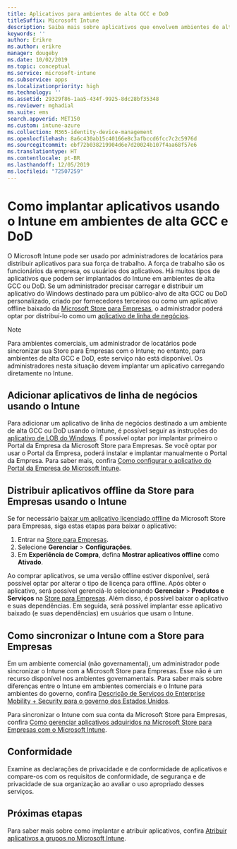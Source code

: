 ```yaml
---
title: Aplicativos para ambientes de alta GCC e DoD
titleSuffix: Microsoft Intune
description: Saiba mais sobre aplicativos que envolvem ambientes de alta GCC e DoD usando o Microsoft Intune.
keywords: ''
author: Erikre
ms.author: erikre
manager: dougeby
ms.date: 10/02/2019
ms.topic: conceptual
ms.service: microsoft-intune
ms.subservice: apps
ms.localizationpriority: high
ms.technology: ''
ms.assetid: 29329f86-1aa5-434f-9925-8dc28bf35348
ms.reviewer: mghadial
ms.suite: ems
search.appverid: MET150
ms.custom: intune-azure
ms.collection: M365-identity-device-management
ms.openlocfilehash: 8a6c430ab15c40166e8c3afbccd6fcc7c2c5976d
ms.sourcegitcommit: ebf72b038219904d6e7d20024b107f4aa68f57e6
ms.translationtype: HT
ms.contentlocale: pt-BR
ms.lasthandoff: 12/05/2019
ms.locfileid: "72507259"
---
```

# <a name="deploying-apps-using-intune-on-the-gcc-high-and-dod-environments"></a>Como implantar aplicativos usando o Intune em ambientes de alta GCC e DoD 

O Microsoft Intune pode ser usado por administradores de locatários para distribuir aplicativos para sua força de trabalho. A força de trabalho são os funcionários da empresa, os usuários dos aplicativos. Há muitos tipos de aplicativos que podem ser implantados do Intune em ambientes de alta GCC ou DoD. Se um administrador precisar carregar e distribuir um aplicativo do Windows destinado para um público-alvo de alta GCC ou DoD personalizado, criado por fornecedores terceiros ou como um aplicativo offline baixado da [Microsoft Store para Empresas](https://businessstore.microsoft.com/store), o administrador poderá optar por distribuí-lo como um [aplicativo de linha de negócios](apps-add.md#app-types-in-microsoft-intune).  

> [!NOTE]
> Para ambientes comerciais, um administrador de locatários pode sincronizar sua Store para Empresas com o Intune; no entanto, para ambientes de alta GCC e DoD, este serviço não está disponível. Os administradores nesta situação devem implantar um aplicativo carregando diretamente no Intune.  

## <a name="add-line-of-business-apps-using-intune"></a>Adicionar aplicativos de linha de negócios usando o Intune 

Para adicionar um aplicativo de linha de negócios destinado a um ambiente de alta GCC ou DoD usando o Intune, é possível seguir as instruções do [aplicativo de LOB do Windows](lob-apps-windows.md). É possível optar por implantar primeiro o Portal da Empresa da Microsoft Store para Empresas. Se você optar por usar o Portal da Empresa, poderá instalar e implantar manualmente o Portal da Empresa. Para saber mais, confira [Como configurar o aplicativo do Portal da Empresa do Microsoft Intune](company-portal-app.md). 

## <a name="distribute-offline-apps-from-the-store-for-business-using-intune"></a>Distribuir aplicativos offline da Store para Empresas usando o Intune  

Se for necessário [baixar um aplicativo licenciado offline](https://docs.microsoft.com/microsoft-store/distribute-offline-apps#download-an-offline-licensed-app) da Microsoft Store para Empresas, siga estas etapas para baixar o aplicativo: 

1. Entrar na [Store para Empresas](https://businessstore.microsoft.com/).
2. Selecione **Gerenciar** > **Configurações**.
3. Em **Experiência de Compra**, defina **Mostrar aplicativos offline** como **Ativado**.

Ao comprar aplicativos, se uma versão offline estiver disponível, será possível optar por alterar o tipo de licença para offline. Após obter o aplicativo, será possível gerenciá-lo selecionando **Gerenciar** > **Produtos e Serviços** na [Store para Empresas](https://businessstore.microsoft.com/). Além disso, é possível baixar o aplicativo e suas dependências. Em seguida, será possível implantar esse aplicativo baixado (e suas dependências) em usuários que usam o Intune.  

## <a name="syncing-intune-to-the-store-for-business"></a>Como sincronizar o Intune com a Store para Empresas 

Em um ambiente comercial (não governamental), um administrador pode sincronizar o Intune com a Microsoft Store para Empresas. Esse não é um recurso disponível nos ambientes governamentais. Para saber mais sobre diferenças entre o Intune em ambientes comerciais e o Intune para ambientes do governo, confira [Descrição de Serviços do Enterprise Mobility + Security para o governo dos Estados Unidos](https://docs.microsoft.com/enterprise-mobility-security/solutions/ems-govt-service-description).  

Para sincronizar o Intune com sua conta da Microsoft Store para Empresas, confira [Como gerenciar aplicativos adquiridos na Microsoft Store para Empresas com o Microsoft Intune](windows-store-for-business.md).  

## <a name="compliance"></a>Conformidade 

Examine as declarações de privacidade e de conformidade de aplicativos e compare-os com os requisitos de conformidade, de segurança e de privacidade de sua organização ao avaliar o uso apropriado desses serviços.   

## <a name="next-steps"></a>Próximas etapas

Para saber mais sobre como implantar e atribuir aplicativos, confira [Atribuir aplicativos a grupos no Microsoft Intune](apps-deploy.md).

 
